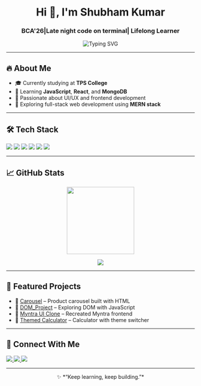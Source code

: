 <!-- GitHub Profile README for SHUBBHAM-KUMARR -->

<h1 align="center">Hi 👋, I'm Shubham Kumar</h1>
<h3 align="center">BCA'26|Late night code on terminal| Lifelong Learner</h3>

<p align="center">
  <img src="https://readme-typing-svg.herokuapp.com?font=Fira+Code&size=22&pause=1000&center=true&vCenter=true&width=435&lines=Turning+ideas+into+products...;Always+learning+new+way+to+code;fullstack+Developer+in+the+making;Learning+new+tech+stacks" alt="Typing SVG" />
</p>

---

## 🔥 About Me

- 🎓 Currently studying at **TPS College**
- 🌱 Learning **JavaScript**, **React**, and **MongoDB**
- 💼 Passionate about UI/UX and frontend development
- 🚀 Exploring full-stack web development using **MERN stack**

---

## 🛠️ Tech Stack

<p align="left">
  <img src="https://img.shields.io/badge/HTML5-E34F26?style=for-the-badge&logo=html5&logoColor=white" />
  <img src="https://img.shields.io/badge/CSS3-1572B6?style=for-the-badge&logo=css3&logoColor=white" />
  <img src="https://img.shields.io/badge/JavaScript-F7DF1E?style=for-the-badge&logo=javascript&logoColor=black" />
  <img src="https://img.shields.io/badge/React-20232A?style=for-the-badge&logo=react&logoColor=61DAFB" />
  <img src="https://img.shields.io/badge/Tailwind_CSS-38B2AC?style=for-the-badge&logo=tailwind-css&logoColor=white" />
  <img src="https://img.shields.io/badge/MongoDB-4EA94B?style=for-the-badge&logo=mongodb&logoColor=white" />
</p>

---

## 📈 GitHub Stats

<p align="center">
  <img src="https://github-readme-stats.vercel.app/api?username=SHUBBHAM-KUMARR&show_icons=true&theme=radical" height="180" />
  
<p align="center">
  <img src="https://github-readme-stats.vercel.app/api/top-langs/?username=SHUBBHAM-KUMARR&layout=compact&theme=radical" />
</p>

---

## 📌 Featured Projects

- 🔹 [Carousel](https://github.com/SHUBBHAM-KUMARR/Carousel) – Product carousel built with HTML
- 🔹 [DOM_Project](https://github.com/SHUBBHAM-KUMARR/DOM_Project) – Exploring DOM with JavaScript
- 🔹 [Myntra UI Clone](https://github.com/SHUBBHAM-KUMARR/Myntra_ui_clone) – Recreated Myntra frontend
- 🔹 [Themed Calculator](https://github.com/SHUBBHAM-KUMARR/themed-calculator) – Calculator with theme switcher

---

## 🔗 Connect With Me

<p align="left">
  <a href="https://github.com/SHUBBHAM-KUMARR" target="_blank">
    <img src="https://img.shields.io/badge/GitHub-100000?style=for-the-badge&logo=github&logoColor=white"/>
  </a>
  <a href="mailto:shubbhammkumarr@outlook.com">
    <img src="https://img.shields.io/badge/Email-D14836?style=for-the-badge&logo=gmail&logoColor=white"/>
  </a>
  <a href="https://www.linkedin.com/in/shubham-kumar-b9b6b2241" target="_blank">
  <img src="https://img.shields.io/badge/LinkedIn-Connect-blue?style=for-the-badge&logo=linkedin&logoColor=white"/>
</a>


</p>

---

<p align="center">
  ✨ *“Keep learning, keep building.”*
</p>
